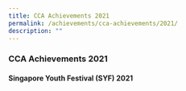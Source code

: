 ```yaml
---
title: CCA Achievements 2021
permalink: /achievements/cca-achievements/2021/
description: ""
---
```

### **CCA Achievements 2021**
#### **Singapore Youth Festival (SYF) 2021**
